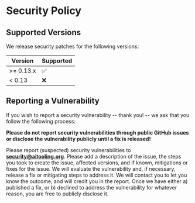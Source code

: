 # Security Policy

## Supported Versions

We release security patches for the following versions:

| Version | Supported          |
| ------- | ------------------ |
| >= 0.13.x   | :white_check_mark: |
| < 0.13   | :x:                |

## Reporting a Vulnerability

If you wish to report a security vulnerability -- thank you! -- we ask that you follow the following process:

**Please do not report security vulnerabilities through public GitHub issues or disclose the vulnerability publicly until a fix is released!**

Please report (suspected) security vulnerabilities to **[security@aitooling.org](mailto:security@aitooling.org)**. Please add a description of the issue, the steps you took to create the issue, affected versions, and if known, mitigations or fixes for the issue. We will evaluate the vulnerability and, if necessary, release a fix or mitigating steps to address it. We will contact you to let you know the outcome, and will credit you in the report. Once we have either a) published a fix, or b) declined to address the vulnerability for whatever reason, you are free to publicly disclose it.
